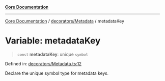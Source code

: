 [**Core Documentation**](../../../README.md)

***

[Core Documentation](../../../README.md) / [decorators/Metadata](../README.md) / metadataKey

# Variable: metadataKey

> `const` **metadataKey**: unique `symbol`

Defined in: [decorators/Metadata.ts:12](https://github.com/stonemjs/core/blob/e2200da501349da1fec304d821c002bb6d055b61/src/decorators/Metadata.ts#L12)

Declare the unique symbol type for metadata keys.
